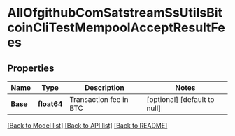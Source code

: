 # AllOfgithubComSatstreamSsUtilsBitcoinCliTestMempoolAcceptResultFees

## Properties
Name | Type | Description | Notes
------------ | ------------- | ------------- | -------------
**Base** | **float64** | Transaction fee in BTC | [optional] [default to null]

[[Back to Model list]](../README.md#documentation-for-models) [[Back to API list]](../README.md#documentation-for-api-endpoints) [[Back to README]](../README.md)


